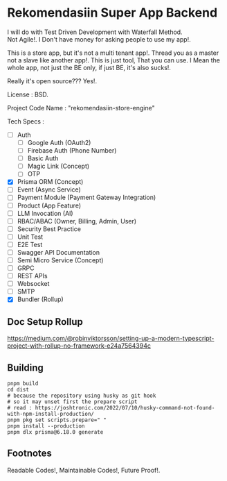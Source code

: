 # Rekomendasiin Super App Backend  

I will do with Test Driven Development with Waterfall Method.  
Not Agile!. I Don't have money for asking people to use my app!.

This is a store app, but it's not a multi tenant app!. Thread you as a master not a slave like another app!. This is just tool, That you can use. I Mean the whole app, not just the BE only, if just BE, it's also sucks!.

Really it's open source??? Yes!.  

License : BSD.  

Project Code Name : "rekomendasiin-store-engine"  

Tech Specs :  

- [ ] Auth  
  - [ ] Google Auth (OAuth2)
  - [ ] Firebase Auth (Phone Number)
  - [ ] Basic Auth
  - [ ] Magic Link (Concept)
  - [ ] OTP
- [x] Prisma ORM (Concept)
- [ ] Event (Async Service)
- [ ] Payment Module (Payment Gateway Integration)
- [ ] Product (App Feature)
- [ ] LLM Invocation (AI)
- [ ] RBAC/ABAC (Owner, Billing, Admin, User)
- [ ] Security Best Practice
- [ ] Unit Test
- [ ] E2E Test
- [ ] Swagger API Documentation
- [ ] Semi Micro Service (Concept)
- [ ] GRPC
- [ ] REST APIs
- [ ] Websocket
- [ ] SMTP
- [x] Bundler (Rollup)

## Doc Setup Rollup

<https://medium.com/@robinviktorsson/setting-up-a-modern-typescript-project-with-rollup-no-framework-e24a7564394c>

## Building

```shell
pnpm build
cd dist
# because the repository using husky as git hook
# so it may unset first the prepare script
# read : https://joshtronic.com/2022/07/10/husky-command-not-found-with-npm-install-production/
pnpm pkg set scripts.prepare=" "
pnpm install --production
pnpm dlx prisma@6.18.0 generate  
```

## Footnotes  

Readable Codes!, Maintainable Codes!, Future Proof!.
